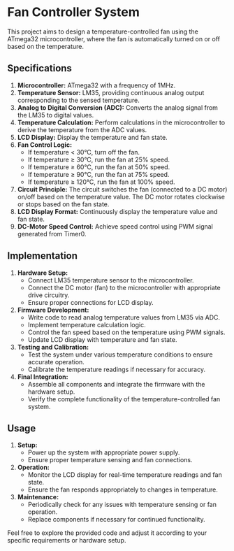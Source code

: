 # Fan Controller System

This project aims to design a temperature-controlled fan using the ATmega32 microcontroller, where the fan is automatically turned on or off based on the temperature. 

## Specifications

1. **Microcontroller:** ATmega32 with a frequency of 1MHz.
2. **Temperature Sensor:** LM35, providing continuous analog output corresponding to the sensed temperature.
3. **Analog to Digital Conversion (ADC):** Converts the analog signal from the LM35 to digital values.
4. **Temperature Calculation:** Perform calculations in the microcontroller to derive the temperature from the ADC values.
5. **LCD Display:** Display the temperature and fan state.
6. **Fan Control Logic:** 
    - If temperature < 30°C, turn off the fan.
    - If temperature ≥ 30°C, run the fan at 25% speed.
    - If temperature ≥ 60°C, run the fan at 50% speed.
    - If temperature ≥ 90°C, run the fan at 75% speed.
    - If temperature ≥ 120°C, run the fan at 100% speed.
7. **Circuit Principle:** The circuit switches the fan (connected to a DC motor) on/off based on the temperature value. The DC motor rotates clockwise or stops based on the fan state.
8. **LCD Display Format:** Continuously display the temperature value and fan state.
9. **DC-Motor Speed Control:** Achieve speed control using PWM signal generated from Timer0.

## Implementation

1. **Hardware Setup:**
    - Connect LM35 temperature sensor to the microcontroller.
    - Connect the DC motor (fan) to the microcontroller with appropriate drive circuitry.
    - Ensure proper connections for LCD display.
2. **Firmware Development:**
    - Write code to read analog temperature values from LM35 via ADC.
    - Implement temperature calculation logic.
    - Control the fan speed based on the temperature using PWM signals.
    - Update LCD display with temperature and fan state.
3. **Testing and Calibration:**
    - Test the system under various temperature conditions to ensure accurate operation.
    - Calibrate the temperature readings if necessary for accuracy.
4. **Final Integration:**
    - Assemble all components and integrate the firmware with the hardware setup.
    - Verify the complete functionality of the temperature-controlled fan system.

## Usage

1. **Setup:**
    - Power up the system with appropriate power supply.
    - Ensure proper temperature sensing and fan connections.
2. **Operation:**
    - Monitor the LCD display for real-time temperature readings and fan state.
    - Ensure the fan responds appropriately to changes in temperature.
3. **Maintenance:**
    - Periodically check for any issues with temperature sensing or fan operation.
    - Replace components if necessary for continued functionality.

Feel free to explore the provided code and adjust it according to your specific requirements or hardware setup.
